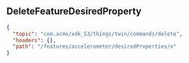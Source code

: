 ## DeleteFeatureDesiredProperty

```json
{
  "topic": "com.acme/xdk_53/things/twin/commands/delete",
  "headers": {},
  "path": "/features/accelerometer/desiredProperties/x"
}
```

